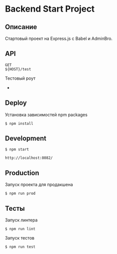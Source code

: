 Backend Start Project
=====================

Описание
--------

Стартовый проект на Express.js с Babel и AdminBro.


API
---

    GET
    ${HOST}/test

Тестовый роут

*

Deploy
------

Установка зависимостей npm packages

    $ npm install

Development
-----------

    $ npm start

    http://localhost:8082/

Production
----------

Запуск проекта для продакшена

    $ npm run prod

Тесты
-----

Запуск линтера

    $ npm run lint

Запуск тестов

    $ npm run test
